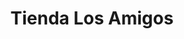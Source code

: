 ---
title: "Tienda Los Amigos"
url: /zona-19-ciudad-de-guatemala/tienda-los-amigos/
shop: Allgemein
---